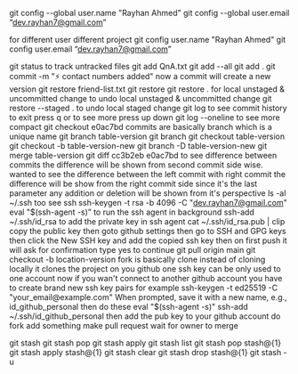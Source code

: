 git config --global user.name "Rayhan Ahmed"
git config --global user.email “dev.rayhan7@gmail.com”

for different user different project
git config user.name "Rayhan Ahmed"
git config user.email “dev.rayhan7@gmail.com”

git status
to track untracked files
git add QnA.txt
git add --all
git add .
git commit -m ":zap: contact numbers added"
now a commit will create a new version
git restore friend-list.txt
git restore <directory>
git restore . for local unstaged & uncommitted change to undo local unstaged & uncommitted change
git restore --staged . to undo local staged change
git log to see commit history to exit press q or to see more press up down
git log --oneline to see more compact
git checkout e0ac7bd commits are basically branch which is a unique name 
git branch table-version
git branch
git checkout table-version
git checkout -b table-version-new
git branch -D table-version-new
git merge table-version
git diff cc3b2eb e0ac7bd to see difference between commits the difference will be shown from second commit side wise. wanted to see the difference between the left commit with right commit the difference will be show from the right commit side since it's the last parameter any addition or deletion will be shown from it's perspective
ls -al ~/.ssh too see ssh
ssh-keygen -t rsa -b 4096 -C "dev.rayhan7@gmail.com"
eval "$(ssh-agent -s)” to run the ssh agent in background
ssh-add ~/.ssh/id_rsa to add the private key in ssh agent
cat ~/.ssh/id_rsa.pub | clip copy the public key
then goto github settings then go to SSH and GPG keys then click the New SSH key and add the copied ssh key then on first push it will ask for confirmation type yes to continue
git pull origin main
git checkout -b location-version
fork is basically clone instead of cloning locally it clones the project on you github
one ssh key can be only used to one account now if you wan't connect to another github account you have to create brand new ssh key pairs
for example 
ssh-keygen -t ed25519 -C "your_email@example.com"
When prompted, save it with a new name, e.g., id_github_personal
then do these
eval "$(ssh-agent -s)"
ssh-add ~/.ssh/id_github_personal
then add the pub key to your github account
do fork add something make pull request wait for owner to merge

git stash
git stash pop
git stash apply
git stash list
git stash pop stash@{1}
git stash apply stash@{1}
git stash clear
git stash drop stash@{1}
git stash -u